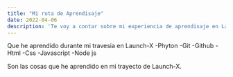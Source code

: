 ```yaml
---
title: "Mi ruta de Aprendisaje"
date: 2022-04-06
description: 'Te voy a contar sobre mi experiencia de aprendisaje en Launch-X'
---
```


Que he aprendido durante mi travesia en Launch-X
-Phyton
-Git
-Github
-Html
-Css
-Javascript
-Node js

Son las cosas que he aprendido en mi trayecto de Launch-X.
